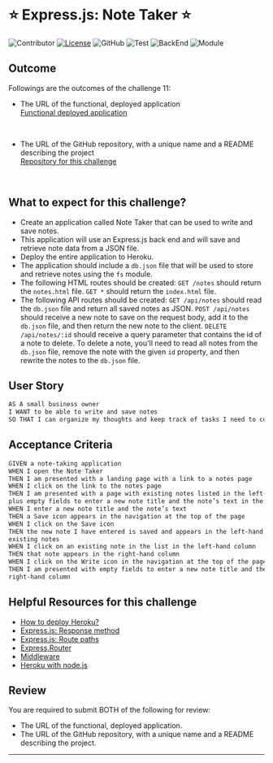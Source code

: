 # ⭐ Express.js: Note Taker ⭐
    
![Contributor](https://img.shields.io/badge/Contributor-HanbyeolLee-purple)
[![License](https://img.shields.io/badge/License-MIT-blue)](https://opensource.org/license/MIT)
![GitHub](https://img.shields.io/badge/GitHub-justinsta624-yellow)
![Test](https://img.shields.io/badge/Test-Jest@29.7.0-green)
![BackEnd](https://img.shields.io/badge/BackEnd-Express-magenta)
![Module](https://img.shields.io/badge/Module-Path@0.12.7-red)

## Outcome

Followings are the outcomes of the challenge 11:

* The URL of the functional, deployed application </br>
[Functional deployed application](https://expjsnotetaker-4a7157f09c49.herokuapp.com/) </br>
</br>

* The URL of the GitHub repository, with a unique name and a README describing the project </br>
[Repository for this challenge](https://github.com/justinsta624/ExpJSNoteTaker)
</br>

## What to expect for this challenge?

* Create an application called Note Taker that can be used to write and save notes.
* This application will use an Express.js back end and will save and retrieve note data from a JSON file.
* Deploy the entire application to Heroku.
* The application should include a `db.json` file that will be used to store and retrieve notes using the `fs` module.
* The following HTML routes should be created:
 `GET /notes` should return the `notes.html` file.
 `GET *` should return the `index.html` file.
* The following API routes should be created:
 `GET /api/notes` should read the `db.json` file and return all saved notes as JSON.
 `POST /api/notes` should receive a new note to save on the request body, add it to the `db.json` file,
  and then return the new note to the client.
 `DELETE /api/notes/:id` should receive a query parameter that contains the id of a note to delete.
  To delete a note, you'll need to read all notes from the `db.json` file, remove the note with the given `id` property,
  and then rewrite the notes to the `db.json` file.

## User Story

```md
AS A small business owner
I WANT to be able to write and save notes
SO THAT I can organize my thoughts and keep track of tasks I need to complete
```

## Acceptance Criteria

```md
GIVEN a note-taking application
WHEN I open the Note Taker
THEN I am presented with a landing page with a link to a notes page
WHEN I click on the link to the notes page
THEN I am presented with a page with existing notes listed in the left-hand column,
plus empty fields to enter a new note title and the note’s text in the right-hand column
WHEN I enter a new note title and the note’s text
THEN a Save icon appears in the navigation at the top of the page
WHEN I click on the Save icon
THEN the new note I have entered is saved and appears in the left-hand column with the other
existing notes
WHEN I click on an existing note in the list in the left-hand column
THEN that note appears in the right-hand column
WHEN I click on the Write icon in the navigation at the top of the page
THEN I am presented with empty fields to enter a new note title and the note’s text in the
right-hand column
```

## Helpful Resources for this challenge

* [How to deploy Heroku?](https://coding-boot-camp.github.io/full-stack/heroku/heroku-deployment-guide)
* [Express.js: Response method](https://expressjs.com/en/guide/routing.html#response-methods)
* [Express.js: Route paths](https://expressjs.com/en/guide/routing.html#route-paths)
* [Express.Router](https://expressjs.com/en/guide/routing.html#express-router)
* [Middleware](https://expressjs.com/en/guide/writing-middleware.html)
* [Heroku with node.js](https://devcenter.heroku.com/articles/getting-started-with-nodejs?singlepage=true)

## Review

You are required to submit BOTH of the following for review:
* The URL of the functional, deployed application.
* The URL of the GitHub repository, with a unique name and a README describing the project.

---
